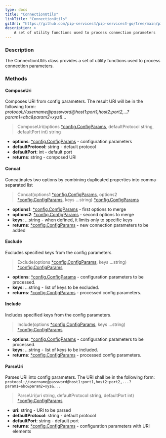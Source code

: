```yaml
---
type: docs
title: "ConnectionUtils"
linkTitle: "ConnectionUtils"
gitUrl: "https://github.com/pip-services4/pip-services4-go/tree/main/pip-services4-config-go"
description: >
    A set of utility functions used to process connection parameters
---
```


### Description

The ConnectionUtils class provides a set of utility functions used to process connection parameters.

### Methods

#### ComposeUri
Composes URI from config parameters.
The result URI will be in the following form:  
*protocol://username@password@host1:port1,host2:port2,...?param1=abc&param2=xyz&...*

> ComposeUri(options [*config.ConfigParams](../../../components/config/config_params), defaultProtocol string, defaultPort int) string

- **options**: [*config.ConfigParams](../../../components/config/config_params) - configuration parameters
- **defaultProtocol**: string - default protocol
- **defaultPort**: int - default port
- **returns**: string - composed URI

#### Concat
Concatinates two options by combining duplicated properties into comma-separated list

> Concat(options1 [*config.ConfigParams](../../../components/config/config_params), options2 [*config.ConfigParams](../../../components/config/config_params), keys ...string) [*config.ConfigParams](../../../components/config/config_params)

- **options1**: [*config.ConfigParams](../../../components/config/config_params) - first options to merge
- **options2**: [*config.ConfigParams](../../../components/config/config_params) - second options to merge
- **keys**: ...string - when defined, it limits only to specific keys
- **returns**: [*config.ConfigParams](../../../components/config/config_params) - new connection parameters to be added


#### Exclude
Excludes specified keys from the config parameters.

> Exclude(options [*config.ConfigParams](../../../components/config/config_params), keys ...string) [*config.ConfigParams](../../../components/config/config_params)

- **options**: [*config.ConfigParams](../../../components/config/config_params) - configuration parameters to be processed.
- **keys**: ...string - list of keys to be excluded.
- **returns**: [*config.ConfigParams](../../../components/config/config_params) - processed config parameters.


#### Include
Includes specified keys from the config parameters.

> Include(options [*config.ConfigParams](../../../components/config/config_params), keys ...string) [*config.ConfigParams](../../../components/config/config_params)

- **options**: [*config.ConfigParams](../../../components/config/config_params) - configuration parameters to be processed.
- **keys**: ...string - list of keys to be included.
- **returns**: [*config.ConfigParams](../../../components/config/config_params) - processed config parameters.


#### ParseUri
Parses URI into config parameters.
The URI shall be in the following form:
`protocol://username@password@host1:port1,host2:port2,...?param1=abc&param2=xyz&...`

> ParseUri(uri string, defaultProtocol string, defaultPort int) [*config.ConfigParams](../../../components/config/config_params)

- **uri**: string - URI to be parsed
- **defaultProtocol**: string - default protocol
- **defaultPort**: string - default port
- **returns**: [*config.ConfigParams](../../../components/config/config_params) - configuration parameters with URI elements

